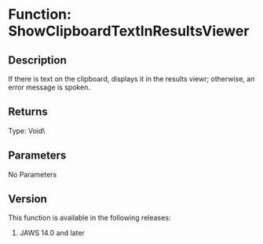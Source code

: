 # Function: ShowClipboardTextInResultsViewer

## Description

If there is text on the clipboard, displays it in the results viewr;
otherwise, an error message is spoken.

## Returns

Type: Void\

## Parameters

No Parameters

## Version

This function is available in the following releases:

1.  JAWS 14.0 and later
